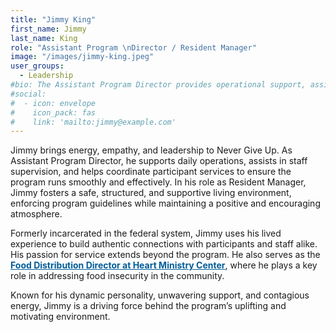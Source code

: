 ```yaml
---
title: "Jimmy King"
first_name: Jimmy
last_name: King
role: "Assistant Program \nDirector / Resident Manager"
image: "/images/jimmy-king.jpeg"
user_groups:
  - Leadership
#bio: The Assistant Program Director provides operational support, assists in staff supervision, and coordinates participant services. They help ensure program efficiency and effectiveness. As Resident Manager, Jimmy ensures a safe, structured, and supportive living environment for participants, enforcing program rules and maintaining a positive community atmosphere.
#social:
#  - icon: envelope
#    icon_pack: fas
#    link: 'mailto:jimmy@example.com'
---
```


Jimmy brings energy, empathy, and leadership to Never Give Up. As Assistant Program Director, he supports daily operations, assists in staff supervision, and helps coordinate participant services to ensure the program runs smoothly and effectively. In his role as Resident Manager, Jimmy fosters a safe, structured, and supportive living environment, enforcing program guidelines while maintaining a positive and encouraging atmosphere.

Formerly incarcerated in the federal system, Jimmy uses his lived experience to build authentic connections with participants and staff alike. His passion for service extends beyond the program. He also serves as the <a href="https://heartministrycenter.org/staff/jimmy-king" target="_blank" rel="noopener noreferrer" style="color: #005C99; font-weight: bold; text-decoration: underline;">Food Distribution Director at Heart Ministry Center</a>, where he plays a key role in addressing food insecurity in the community.

Known for his dynamic personality, unwavering support, and contagious energy, Jimmy is a driving force behind the program’s uplifting and motivating environment.